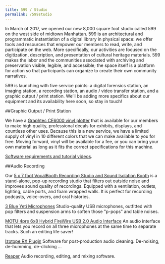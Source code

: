 ```yaml
---
title: 599 / Studio
permalink: /599studio
---
```

In March of 2017, we opened our new 8,000 square foot studio called 599 on the west side of midtown Manhattan. 599 is an architectural and programmatic instantiation of a digital library in physical space: we offer tools and resources that empower our members to read, write, and participate on the web. More specifically, our activities are focused on the digitization, description, and presentation of cultural heritage materials. 599 makes the labor and the communities associated with archiving and preservation visible, legible, and accessible; the space itself is a platform for action so that participants can organize to create their own community narratives. 

599 is launching with five service points: a digital forensics station, an imaging station, a recording station, an audio / video transfer station, and a graphic output / print station. We’ll be adding more specifics about our equipment and its availability here soon, so stay in touch!

##Graphic Output / Print Station

We have a [Graphtec CE6000 vinyl plotter](http://www.graphtecamerica.com/graphtec-america-products-cutting-plotters-ce6000-4060120-professional-performance) that is available for our members to make high quality, professional decals for exhibits, displays, and countless other uses. Because this is a new service, we have a limited supply of vinyl in 10 different colors that we can make available to you for free. Moving forward, vinyl will be available for a fee, or you can bring your own material as long as it fits the correct specifications for this machine.

[Software requirements and tutorial videos](/vinyl).

##Audio Recording

Our [5 x 7 foot VocalBooth Recording Studio and Sound Isolation Booth](http://www.vocalbooth.com/)
is a stand-alone, pop-up recording studio that filters out outside noise and improves sound quality of recordings. Equipped with a ventilation, outlets, lighting, cable ports, and foam wrapped walls. It is perfect for recording podcasts, voice-overs, and oral histories. 

[3 Blue Yeti Microphones](http://www.bluemic.com/products/yeti/)
Studio-quality USB microphones, outfitted with pop filters and suspension arms to soften those "p-pops" and table noises.

[MOTU 4pre 6x8 Hybrid FireWire USB 2.0 Audio Interface](http://www.motu.com/products/motuaudio/4pre)
An audio interface that lets you record on all three microphones at the same time to separate tracks. Such an editing life saver!

[Izotope RX Plugin](https://www.izotope.com/en/products/repair-and-edit/rx-plug-in-pack.html)
Software for post-production audio cleaning. De-noising, de-humming, de-clicking ...

[Reaper](http://www.reaper.fm/)
Audio recording, editing, and mixing software.
